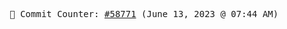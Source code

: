 <p align="center">
    <samp>
        📮 Commit Counter: <a href="https://github.com/Javascript-void0/Javascript-void0/commits/main">#58771</a> (June 13, 2023 @ 07:44 AM)
    </samp>
</p>